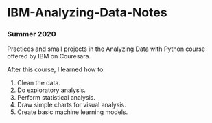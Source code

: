 # IBM-Analyzing-Data-Notes
### Summer 2020

Practices and small projects in the Analyzing Data with Python course offered by IBM on Couresara.

After this course, I learned how to:
1. Clean the data.
2. Do exploratory analysis.
3. Perform statistical analysis.
4. Draw simple charts for visual analysis.
5. Create basic machine learning models.


